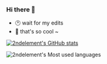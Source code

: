 ### Hi there 👋

<!--
**2ndelement/2ndelement** is a ✨ _special_ ✨ repository because its `README.md` (this file) appears on your GitHub profile.

Here are some ideas to get you started:

- 🔭 I’m currently working on ...
- 🌱 I’m currently learning ...
- 👯 I’m looking to collaborate on ...
- 🤔 I’m looking for help with ...
- 💬 Ask me about ...
- 📫 How to reach me: ...
- 😄 Pronouns: ...
- ⚡ Fun fact: ...
-->
- 🕐 wait for my edits
- 🎈 that's so cool ~

[![2ndelement's GitHub stats](https://github-readme-stats.vercel.app/api?username=2ndelement)](https://github.com/anuraghazra/github-readme-stats)

![2ndelement's Most used languages](https://github-readme-stats.vercel.app/api/top-langs?username=2ndelement&show_icons=true&count_private=true&theme=gotham)
